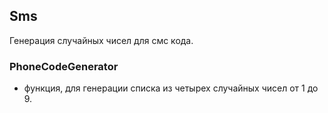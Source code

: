 ## Sms
Генерация случайных чисел для смс кода.

### PhoneCodeGenerator
- функция, для генерации списка из четырех случайных чисел от 1 до 9.
